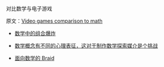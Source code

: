 对比数学与电子游戏

原文：[Video games comparison to math](https://wiki.issarice.com/wiki/Video_games_comparison_to_math)

* [数学中的组合爆炸](https://wiki.issarice.com/wiki/Combinatorial_explosion_in_math)

* [数学概念有不同的心理表征，这对于制作数学探索媒介是个挑战](https://wiki.issarice.com/wiki/Different_mental_representations_of_mathematical_objects_is_a_blocker_for_an_exploratory_medium_of_math)

* [面向数学的 Braid](https://wiki.issarice.com/wiki/Braid_for_math) 